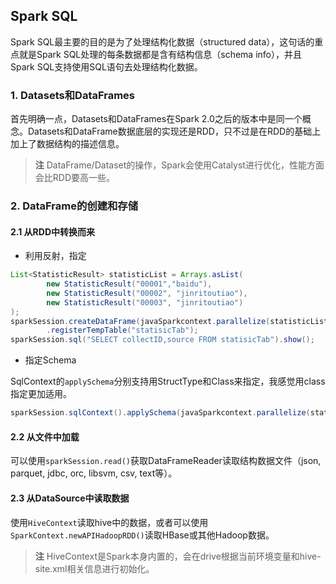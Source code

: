 ## Spark SQL

Spark SQL最主要的目的是为了处理结构化数据（structured data），这句话的重点就是Spark SQL处理的每条数据都是含有结构信息（schema info），并且Spark SQL支持使用SQL语句去处理结构化数据。

### 1. Datasets和DataFrames
首先明确一点，Datasets和DataFrames在Spark 2.0之后的版本中是同一个概念。Datasets和DataFrame数据底层的实现还是RDD，只不过是在RDD的基础上加上了数据结构的描述信息。

> **注** DataFrame/Dataset的操作，Spark会使用Catalyst进行优化，性能方面会比RDD要高一些。

### 2. DataFrame的创建和存储
#### 2.1 从RDD中转换而来
* 利用反射，指定

``` java
List<StatisticResult> statisticList = Arrays.asList(
        new StatisticResult("00001","baidu"),
        new StatisticResult("00002", "jinritoutiao"),
        new StatisticResult("00003", "jinritoutiao")
);
sparkSession.createDataFrame(javaSparkcontext.parallelize(statisticList), StatisticResult.class)
        .registerTempTable("statisicTab");
sparkSession.sql("SELECT collectID,source FROM statisicTab").show();
```

* 指定Schema

SqlContext的```applySchema```分别支持用StructType和Class来指定，我感觉用class指定更加适用。

```java
sparkSession.sqlContext().applySchema(javaSparkcontext.parallelize(statisticList),StatisticResult.class);
```

#### 2.2 从文件中加载
可以使用```sparkSession.read()```获取DataFrameReader读取结构数据文件（json, parquet, jdbc, orc, libsvm, csv, text等）。

#### 2.3 从DataSource中读取数据
使用```HiveContext```读取hive中的数据，或者可以使用```SparkContext.newAPIHadoopRDD()```读取HBase或其他Hadoop数据。

> **注** HiveContext是Spark本身内置的，会在drive根据当前环境变量和hive-site.xml相关信息进行初始化。


